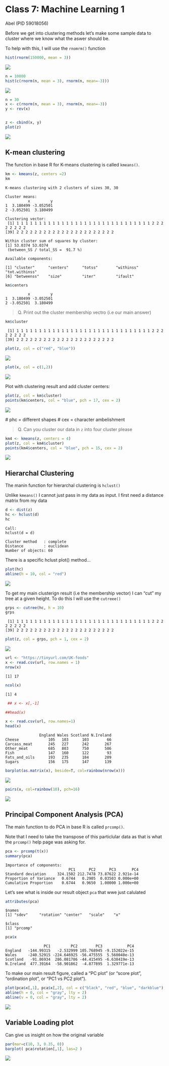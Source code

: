 # Class 7: Machine Learning 1
Abel (PID 59018056)

Before we get into clustering methods let’s make some sample data to
cluster where we know what the aswer should be.

To help with this, I will use the `rnomrm()` function

``` r
hist(rnorm(150000, mean = 3))
```

![](Class_7_files/figure-commonmark/unnamed-chunk-1-1.png)

``` r
n = 10000
hist(c(rnorm(n, mean = 3), rnorm(n, mean=-3)))
```

![](Class_7_files/figure-commonmark/unnamed-chunk-2-1.png)

``` r
n = 30 
x <- c(rnorm(n, mean = 3), rnorm(n, mean=-3))
y <- rev(x)


z <- cbind(x, y)
plot(z)
```

![](Class_7_files/figure-commonmark/unnamed-chunk-3-1.png)

## K-mean clustering

The function in base R for K-means clustering is called `kmeans()`.

``` r
km <- kmeans(z, centers =2)
km
```

    K-means clustering with 2 clusters of sizes 30, 30

    Cluster means:
              x         y
    1  3.180499 -3.052501
    2 -3.052501  3.180499

    Clustering vector:
     [1] 1 1 1 1 1 1 1 1 1 1 1 1 1 1 1 1 1 1 1 1 1 1 1 1 1 1 1 1 1 1 2 2 2 2 2 2 2 2
    [39] 2 2 2 2 2 2 2 2 2 2 2 2 2 2 2 2 2 2 2 2 2 2

    Within cluster sum of squares by cluster:
    [1] 53.0374 53.0374
     (between_SS / total_SS =  91.7 %)

    Available components:

    [1] "cluster"      "centers"      "totss"        "withinss"     "tot.withinss"
    [6] "betweenss"    "size"         "iter"         "ifault"      

``` r
km$centers
```

              x         y
    1  3.180499 -3.052501
    2 -3.052501  3.180499

> Q. Print out the cluster membership vectro (i.e our main answer)

``` r
km$cluster
```

     [1] 1 1 1 1 1 1 1 1 1 1 1 1 1 1 1 1 1 1 1 1 1 1 1 1 1 1 1 1 1 1 2 2 2 2 2 2 2 2
    [39] 2 2 2 2 2 2 2 2 2 2 2 2 2 2 2 2 2 2 2 2 2 2

``` r
plot(z, col = c("red", "blue"))
```

![](Class_7_files/figure-commonmark/unnamed-chunk-7-1.png)

``` r
plot(x, col = c(1,2))
```

![](Class_7_files/figure-commonmark/unnamed-chunk-8-1.png)

Plot with clustering result and add cluster centers:

``` r
plot(z, col = km$cluster)
points(km$centers, col = "blue", pch = 17, cex = 2)
```

![](Class_7_files/figure-commonmark/unnamed-chunk-9-1.png)

\# phc = different shapes \# cex = character ambelishment

> Q. Can you cluster our data in `z` into four cluster please

``` r
km4 <- kmeans(z, centers = 4)
plot(z, col = km4$cluster)
points(km4$centers, col = "blue", pch = 15, cex = 2)
```

![](Class_7_files/figure-commonmark/unnamed-chunk-10-1.png)

## Hierarchal Clustering

The manin function for hierarchal clustering is `hclust()`

Unlike `kmeans()` I cannot just pass in my data as input. I first need a
distance matrix from my data

``` r
d <- dist(z)
hc <- hclust(d)
hc 
```


    Call:
    hclust(d = d)

    Cluster method   : complete 
    Distance         : euclidean 
    Number of objects: 60 

There is a specific hclust plot() method…

``` r
plot(hc)
abline(h = 10, col = "red")
```

![](Class_7_files/figure-commonmark/unnamed-chunk-12-1.png)

To get my main clusterign result (i.e the membership vector) I can “cut”
my tree at a given height. To do this I will use the `cutreee()`

``` r
grps <- cutree(hc, h = 10)
grps
```

     [1] 1 1 1 1 1 1 1 1 1 1 1 1 1 1 1 1 1 1 1 1 1 1 1 1 1 1 1 1 1 1 2 2 2 2 2 2 2 2
    [39] 2 2 2 2 2 2 2 2 2 2 2 2 2 2 2 2 2 2 2 2 2 2

``` r
plot(z, col = grps, pch = 1, cex = 2)
```

![](Class_7_files/figure-commonmark/unnamed-chunk-14-1.png)

``` r
url <- "https://tinyurl.com/UK-foods"
x <- read.csv(url, row.names = 1)
nrow(x)
```

    [1] 17

``` r
ncol(x)
```

    [1] 4

``` r
 ## x <- x[,-1]

##head(x)
```

``` r
x <- read.csv(url, row.names=1)
head(x)
```

                   England Wales Scotland N.Ireland
    Cheese             105   103      103        66
    Carcass_meat       245   227      242       267
    Other_meat         685   803      750       586
    Fish               147   160      122        93
    Fats_and_oils      193   235      184       209
    Sugars             156   175      147       139

``` r
barplot(as.matrix(x), beside=T, col=rainbow(nrow(x)))
```

![](Class_7_files/figure-commonmark/unnamed-chunk-17-1.png)

``` r
pairs(x, col=rainbow(10), pch=16)
```

![](Class_7_files/figure-commonmark/unnamed-chunk-18-1.png)

## Principal Component Analysis (PCA)

The main function to do PCA in base R is called `prcomp()`.

Note that I need to take the transpose of this particlular data as that
is what the `prcomp()` help page was asking for.

``` r
pca <- prcomp(t(x))
summary(pca)
```

    Importance of components:
                                PC1      PC2      PC3       PC4
    Standard deviation     324.1502 212.7478 73.87622 2.921e-14
    Proportion of Variance   0.6744   0.2905  0.03503 0.000e+00
    Cumulative Proportion    0.6744   0.9650  1.00000 1.000e+00

Let’s see what is inside our result object `pca` that wwe just calulated

``` r
attributes(pca)
```

    $names
    [1] "sdev"     "rotation" "center"   "scale"    "x"       

    $class
    [1] "prcomp"

``` r
pca$x
```

                     PC1         PC2        PC3           PC4
    England   -144.99315   -2.532999 105.768945 -9.152022e-15
    Wales     -240.52915 -224.646925 -56.475555  5.560040e-13
    Scotland   -91.86934  286.081786 -44.415495 -6.638419e-13
    N.Ireland  477.39164  -58.901862  -4.877895  1.329771e-13

To make our main result figure, called a “PC plot” (or “score plot”,
“ordination plot”, or “PC1 vs PC2 plot”).

``` r
plot(pca$x[,1], pca$x[,2], col = c("black", "red", "blue", "darkblue"), pch = 16, xlab = "PC1(67.4%", ylab = "PC2 (29%")
abline(h = 0, col = "gray", lty = 2)
abline(v = 0, col = "gray", lty = 2)
```

![](Class_7_files/figure-commonmark/unnamed-chunk-22-1.png)

## Variable Loading plot

Can give us insight on how the original variable

``` r
par(mar=c(10, 3, 0.35, 0))
barplot( pca$rotation[,1], las=2 )
```

![](Class_7_files/figure-commonmark/unnamed-chunk-23-1.png)
